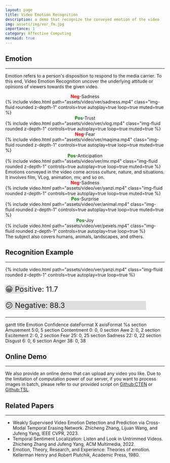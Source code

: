 ```yaml
---
layout: page
title: Video Emotion Recognition
description: a demo that recognize the conveyed emotion of the video
img: assets/img/ver_fm.jpg
importance: 1
category: Affective Computing
mermaid: true
---
```




## Emotion
---
Emotion refers to a person's disposition to respond to the media carrier. To this end, Video Emotion Recognition uncover the underlying attitude or opinions of viewers towards the given video.

<div class="row mt-3">
    <div class="col-sm mt-3 mt-md-0">
        <center>
            <span class="label label-default"><span style="color:red;font-weight:bold;">Neg</span>-Sadness</span>
        </center>
        {% include video.html path="assets/video/ver/sadness.mp4" class="img-fluid rounded z-depth-1" controls=true autoplay=true loop=true muted=true %}
    </div>
    <div class="col-sm mt-3 mt-md-0">
        <center>
            <span class="label label-default"><span style="color:green;font-weight:bold;">Pos</span>-Trust</span>
        </center>
        {% include video.html path="assets/video/ver/vlog.mp4" class="img-fluid rounded z-depth-1" controls=true autoplay=true loop=true muted=true %}
    </div>
    <div class="col-sm mt-3 mt-md-0">
        <center>
            <span class="label label-default"><span style="color:red;font-weight:bold;">Neg</span>-Fear</span>
        </center>
        {% include video.html path="assets/video/ver/maqima.mp4" class="img-fluid rounded z-depth-1" controls=true autoplay=true loop=true muted=true %}
    </div>
    <div class="col-sm mt-3 mt-md-0">
        <center>
            <span class="label label-default"><span style="color:green;font-weight:bold;">Pos</span>-Anticipation</span>
        </center>
        {% include video.html path="assets/video/ver/mv.mp4" class="img-fluid rounded z-depth-1" controls=true autoplay=true loop=true muted=true %}
    </div>
</div>
<div class="caption">
    Emotions conveyed in the video come across culture, nature, and situations.
    It involves film, VLog, animation, mv, and so on.
</div>

<div class="row mt-3">
    <div class="col-sm mt-4 mt-md-0">
        <center>
            <span class="label label-default"><span style="color:red;font-weight:bold;">Neg</span>-Sadness</span>
        </center>
        {% include video.html path="assets/video/ver/yanzi.mp4" class="img-fluid rounded z-depth-1" controls=true autoplay=true loop=true muted=true %}
    </div>
    <div class="col-sm mt-4 mt-md-0">
        <center>
            <span class="label label-default"><span style="color:green;font-weight:bold;">Pos</span>-Surprise</span>
        </center>
        {% include video.html path="assets/video/ver/animal.mp4" class="img-fluid rounded z-depth-1" controls=true autoplay=true loop=true muted=true %}
    </div>
    <div class="col-sm mt-4 mt-md-0">
        <center>
            <span class="label label-default"><span style="color:green;font-weight:bold;">Pos</span>-Joy</span>
        </center>
        {% include video.html path="assets/video/ver/pexels.mp4" class="img-fluid rounded z-depth-1" controls=true autoplay=true loop=true %}
    </div>
</div>
<div class="caption">
The subject also covers humans, animals, landscapes, and others.
</div>


## Recognition Example
---
<script src="mermaid.full.min.js"></script>

<div class="row">
    <div class="col-sm">
        {% include video.html path="assets/video/ver/yanzi.mp4" class="img-fluid rounded z-depth-1" controls=true autoplay=true loop=true %}
    </div>
    <!-- <div class="col-sm mt-6 mt-md-0"> -->
    <div class="col-sm">
        <div id="pos_val_bar" style="background:#DDDDDD; width:11.7%;">
            <p id="pos_val" class="pl-5" style="font-size:23px;white-space:nowrap;">&#128512; Positive: 11.7</p>
        </div>
        <div id="neg_val_bar" style="background:#DDDDDD; width:88.3%;">
                <p id="neg_val" class="pl-5" style="font-size:23px;white-space:nowrap;">&#128533; Negative: 88.3</p>
        </div>
        <hr/>
        <div class="mermaid">
            gantt
            title Emotion Confidence
            dateFormat X
            axisFormat %s
            section Amusement
            5:0, 5
            section Contentment
            0: 0, 0
            section Awe
            2: 0, 2
            section Excitement
            2: 0, 2
            section Fear
            25: 0, 25
            section Sadness
            22: 0, 22
            section Disgust
            6: 0, 6
            section Anger
            38: 0, 38
        </div>
    </div>
    
</div>


## Online Demo
---
We also provide an online demo that can upload any video you like.
Due to the limitation of computation power of our server, if you want to process images in batch, please refer to our provided script on [Github:CTEN](https://github.com/nku-zhichengzhang/CTEN) or [Github:TSL](https://github.com/nku-zhichengzhang/TSL300).


## Related Papers
---
- Weakly Supervised Video Emotion Detection and Prediction via Cross-Modal Temporal Erasing Network. Zhicheng Zhang, Lijuan Wang, and Jufeng Yang, IEEE CVPR, 2023.
- Temporal Sentiment Localization: Listen and Look in Untrimmed Videos. Zhicheng Zhang and Jufeng Yang, ACM Multimedia, 2022.
- Emotion, Theory, Research, and Experience: Theories of emotion. Kellerman Henry and Robert Plutchik, Academic Press, 1980.
